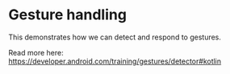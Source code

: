 # Gesture handling

This demonstrates how we can detect and respond to gestures.

Read more here: https://developer.android.com/training/gestures/detector#kotlin
